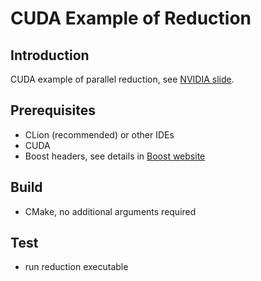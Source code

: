 # CUDA Example of Reduction

## Introduction

CUDA example of parallel reduction, see [NVIDIA slide](https://developer.download.nvidia.com/assets/cuda/files/reduction.pdf).

## Prerequisites

- CLion (recommended) or other IDEs
- CUDA
- Boost headers, see details in [Boost website](https://www.boost.org/)

## Build

- CMake, no additional arguments required

## Test

- run reduction executable
